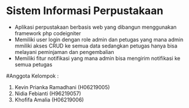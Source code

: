 # Sistem Informasi Perpustakaan
* Aplikasi perpustakaan berbasis web yang dibangun menggunakan framework php codeigniter
* Memiliki user login dengan role admin dan petugas yang mana admin mmiliki akses CRUD ke semua data sedangkan petugas hanya bisa melayani peminjaman dan pengembalian
* Memiliki fitur notifikasi yang mana admin bisa mengirim notifikasi ke semua petugas

#Anggota Kelompok :
1. Kevin Prianka Ramadhani 	(H06219005)
2. Nidia Febianti		(H96219057)
3. Khofifa Amalia		(H06219006)

